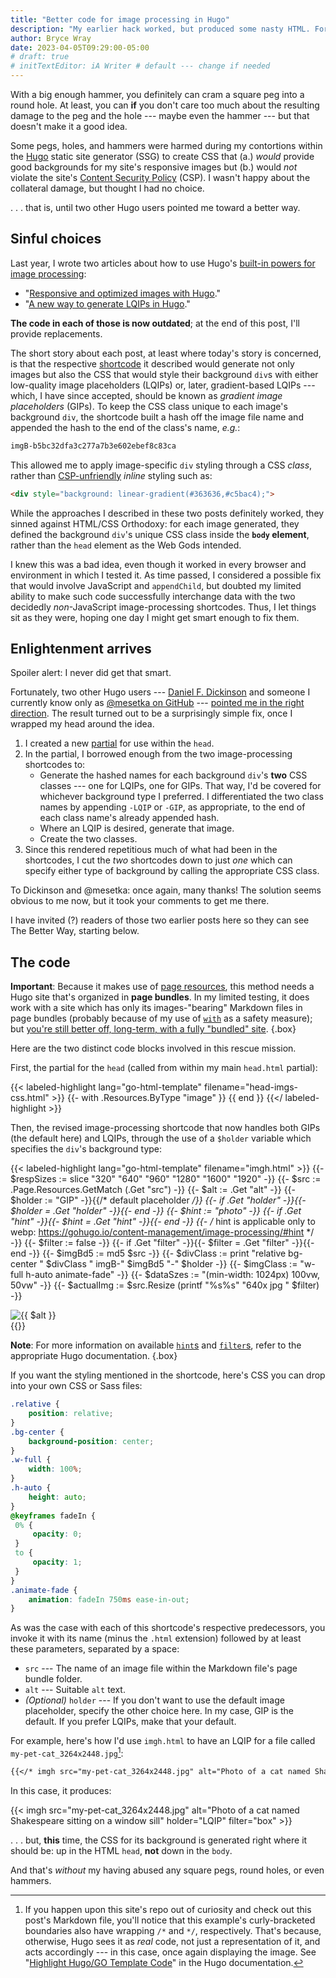 ```yaml
---
title: "Better code for image processing in Hugo"
description: "My earlier hack worked, but produced some nasty HTML. Fortunately, two other Hugo users had a better idea."
author: Bryce Wray
date: 2023-04-05T09:29:00-05:00
# draft: true
# initTextEditor: iA Writer # default --- change if needed
---
```


With a big enough hammer, you definitely can cram a square peg into a round hole. At least, you can **if** you don't care too much about the resulting damage to the peg and the hole --- maybe even the hammer --- but that doesn't make it a good idea.

Some pegs, holes, and hammers were harmed during my contortions within the [Hugo](https://gohugo.io) static site generator (SSG) to create CSS that (a.) *would* provide good backgrounds for my site's responsive images but (b.) would *not* violate the site's [Content Security Policy](https://content-security-policy.com) (CSP). I wasn't happy about the collateral damage, but thought I had no choice.

. . . that is, until two other Hugo users pointed me toward a better way.

<!--more-->

## Sinful choices

Last year, I wrote two articles about how to use Hugo's [built-in powers for image processing](https://gohugo.io/content-management/image-processing/):

- "[Responsive and optimized images with Hugo](/posts/2022/06/responsive-optimized-images-hugo/)."
- "[A new way to generate LQIPs in Hugo](/posts/2022/09/new-way-lqips-hugo-0-104-0/)."

**The code in each of those is now outdated**; at the end of this post, I'll provide replacements.

The short story about each post, at least where today's story is concerned, is that the respective [shortcode](https://gohugo.io/content-management/shortcodes/) it described would generate not only images but also the CSS that would style their background `div`s with either low-quality image placeholders (LQIPs) or, later, gradient-based LQIPs --- which, I have since accepted, should be known as *gradient image placeholders* (GIPs). To keep the CSS class unique to each image's background `div`, the shortcode built a hash off the image file name and appended the hash to the end of the class's name, *e.g.*:

```bash
imgB-b5bc32dfa3c277a7b3e602ebef8c83ca
```

This allowed me to apply image-specific `div` styling through a CSS *class*, rather than [CSP-unfriendly](https://content-security-policy.com/style-src/) *inline* styling such as:

```html
<div style="background: linear-gradient(#363636,#c5bac4);">
```

While the approaches I described in these two posts definitely worked, they sinned against HTML/CSS Orthodoxy: for each image generated, they defined the background `div`'s unique CSS class inside the **`body` element**, rather than the `head` element as the Web Gods intended.

I knew this was a bad idea, even though it worked in every browser and environment in which I tested it. As time passed, I considered a possible fix that would involve JavaScript and `appendChild`, but doubted my limited ability to make such code successfully interchange data with the two decidedly *non*-JavaScript image-processing shortcodes. Thus, I let things sit as they were, hoping one day I might get smart enough to fix them.

## Enlightenment arrives

Spoiler alert: I never did get that smart.

Fortunately, two other Hugo users --- [Daniel F. Dickinson](https://www.danielfdickinson.ca/) and someone I currently know only as [@mesetka on GitHub](https://github.com/mesetka) --- [pointed me in the right direction](https://github.com/danielfdickinson/image-handling-mod-hugo-dfd/pull/72). The result turned out to be a surprisingly simple fix, once I wrapped my head around the idea.

1. I created a new [partial](https://gohugo.io/templates/partials/) for use within the `head`.
2. In the partial, I borrowed enough from the two image-processing shortcodes to:
	- Generate the hashed names for each background `div`'s **two** CSS classes --- one for LQIPs, one for GIPs. That way, I'd be covered for whichever background type I preferred. I differentiated the two class names by appending `-LQIP` or `-GIP`, as appropriate, to the end of each class name's already appended hash.
	- Where an LQIP is desired, generate that image.
	- Create the two classes.
3. Since this rendered repetitious much of what had been in the shortcodes, I cut the *two* shortcodes down to just *one* which can specify either type of background by calling the appropriate CSS class.

To Dickinson and @mesetka: once again, many thanks! The solution seems obvious to me now, but it took your comments to get me there.

I have invited (?) readers of those two earlier posts here so they can see The Better Way, starting below.

## The code

<strong class="red">Important</strong>: Because it makes use of [page resources](https://gohugo.io/content-management/page-resources/), this method needs a Hugo site that's organized in **page bundles**. In my limited testing, it does work with a site which has only its images-"bearing" Markdown files in page bundles (probably because of my use of [`with`](https://gohugo.io/functions/with/) as a safety measure); but [you're still better off, long-term, with a fully "bundled" site](/posts/2022/07/bundling-up-rebuilding-my-hugo-site/).
{.box}

Here are the two distinct code blocks involved in this rescue mission.

First, the partial for the `head` (called from within my main `head.html` partial):

{{< labeled-highlight lang="go-html-template" filename="head-imgs-css.html" >}}
{{- with .Resources.ByType "image" }}
	<style media="screen">
	{{- range . -}}
		{{- $src := . -}}
		{{- $imgBd5 := md5 .Name -}}
		{{- $BkgdStyleEnd := print "; background-size: cover; background-repeat: no-repeat; aspect-ratio: " $src.Width " / " $src.Height ";" -}}
		{{- $GIP_colors := $src.Colors -}}
		{{- if (lt ($GIP_colors | len) 2) -}}
			{{- $GIP_colors = $GIP_colors | append "#000000" -}}
		{{- end -}}
		{{- $GIP_bkgd := delimit ($GIP_colors) ", " -}}
		{{- $BkgdStyleGIP := print "background: linear-gradient(" $GIP_bkgd ")" $BkgdStyleEnd -}}
		{{- $LQIP_img := $src.Resize "20x jpg q20" -}}
		{{- $LQIP_b64 := $LQIP_img.Content | base64Encode -}}
		{{- $BkgdStyleLQIP := print "background: url(data:image/jpeg;base64," $LQIP_b64 ")" $BkgdStyleEnd }}
		.imgB-{{ $imgBd5 }}-GIP {
			{{ $BkgdStyleGIP | safeCSS }}
		}
		.imgB-{{ $imgBd5 }}-LQIP {
			{{ $BkgdStyleLQIP | safeCSS }}
		}
	{{- end }}
	</style>
{{ end }}
{{</ labeled-highlight >}}

Then, the revised image-processing shortcode that now handles both GIPs (the default here) and LQIPs, through the use of a `$holder` variable which specifies the `div`'s background type:

{{< labeled-highlight lang="go-html-template" filename="imgh.html" >}}
{{- $respSizes := slice "320" "640" "960" "1280" "1600" "1920" -}}
{{- $src := .Page.Resources.GetMatch (.Get "src") -}}
{{- $alt := .Get "alt" -}}
{{- $holder := "GIP" -}}{{/* default placeholder */}}
{{- if .Get "holder" -}}{{- $holder = .Get "holder" -}}{{- end -}}
{{- $hint := "photo" -}}
{{- if .Get "hint" -}}{{- $hint = .Get "hint" -}}{{- end -}}
{{- /*
	hint is applicable only to webp:
	https://gohugo.io/content-management/image-processing/#hint
*/ -}}
{{- $filter := false -}}
{{- if .Get "filter" -}}{{- $filter = .Get "filter" -}}{{- end -}}
{{- $imgBd5 := md5 $src -}}
{{- $divClass := print "relative bg-center " $divClass " imgB-" $imgBd5 "-" $holder -}}
{{- $imgClass := "w-full h-auto animate-fade" -}}
{{- $dataSzes := "(min-width: 1024px) 100vw, 50vw" -}}
{{- $actualImg := $src.Resize (printf "%s%s" "640x jpg " $filter) -}}

<div class="{{ $divClass }}">
	<picture>
		<source type="image/webp" srcset="
		{{- with $respSizes -}}
			{{- range $i, $e := . -}}
				{{- if ge $src.Width . -}}
					{{- if $i }}, {{ end -}}{{- ($src.Resize (print . "x webp " $hint " " $filter) ).RelPermalink }} {{ . }}w
				{{- end -}}
			{{- end -}}
		{{- end -}}" sizes="{{ $dataSzes }}" />
		<source type="image/jpeg" srcset="
		{{- with $respSizes -}}
			{{- range $i, $e := . -}}
				{{- if ge $src.Width . -}}
					{{- if $i }}, {{ end -}}{{- ($src.Resize (print . "x jpg " $filter) ).RelPermalink }} {{ . }}w
				{{- end -}}
			{{- end -}}
		{{- end -}}" sizes="{{ $dataSzes }}" />
		<img class="{{ $imgClass }}" src="{{ $actualImg.RelPermalink }}" width="{{ $src.Width }}" height="{{ $src.Height }}" alt="{{ $alt }}" title="{{ $alt }}" loading="lazy" />
	</picture>
</div>
{{</ labeled-highlight >}}

**Note**: For more information on available [`hint`s](https://gohugo.io/content-management/image-processing/#hint) and [`filter`s](https://gohugo.io/functions/images/), refer to the appropriate Hugo documentation.
{.box}

If you want the styling mentioned in the shortcode, here's CSS you can drop into your own CSS or Sass files:

```css
.relative {
	position: relative;
}
.bg-center {
	background-position: center;
}
.w-full {
	width: 100%;
}
.h-auto {
	height: auto;
}
@keyframes fadeIn {
 0% {
	 opacity: 0;
 }
 to {
	 opacity: 1;
 }
}
.animate-fade {
	animation: fadeIn 750ms ease-in-out;
}
```

As was the case with each of this shortcode's respective predecessors, you invoke it with its name (minus the `.html` extension) followed by at least these parameters, separated by a space:

- `src` --- The name of an image file within the Markdown file's page bundle folder.
- `alt` --- Suitable `alt` text.
- *(Optional)* `holder` --- If you don't want to use the default image placeholder, specify the other choice here. In my case, GIP is the default. If you prefer LQIPs, make that your default.

For example, here's how I'd use `imgh.html` to have an LQIP for a file called `my-pet-cat_3264x2448.jpg`[^commentsGo]:

[^commentsGo]: If you happen upon this site's repo out of curiosity and check out this post's Markdown file, you'll notice that this example's curly-bracketed boundaries also have wrapping `/*` and `*/`, respectively. That's because, otherwise, Hugo sees it as *real* code, not just a representation of it, and acts accordingly --- in this case, once again displaying the image. See "[Highlight Hugo/GO Template Code](https://gohugo.io/content-management/syntax-highlighting/#highlight-hugogo-template-code)" in the Hugo documentation.

```md
{{</* imgh src="my-pet-cat_3264x2448.jpg" alt="Photo of a cat named Shakespeare sitting on a window sill" holder="LQIP" */>}}
```

In this case, it produces:

{{< imgh src="my-pet-cat_3264x2448.jpg" alt="Photo of a cat named Shakespeare sitting on a window sill" holder="LQIP" filter="box" >}}

. . . but, **this** time, the CSS for its background is generated right where it should be: up in the HTML `head`, **not** down in the `body`.

And that's *without* my having abused any square pegs, round holes, or even hammers.
